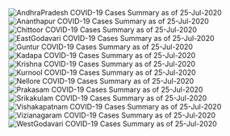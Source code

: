 
<img src="https://deepuhub.github.io/COVID-19/GraphsGenerated/25-Jul-2020/Last24Hrs_AndhraPradesh_25-Jul-2020.jpg" alt="AndhraPradesh COVID-19 Cases Summary as of 25-Jul-2020">
 <br>
<img src="https://deepuhub.github.io/COVID-19/GraphsGenerated/25-Jul-2020/Last24Hrs_Ananthapur_25-Jul-2020.jpg" alt="Ananthapur COVID-19 Cases Summary as of 25-Jul-2020">
 <br>
<img src="https://deepuhub.github.io/COVID-19/GraphsGenerated/25-Jul-2020/Last24Hrs_Chittoor_25-Jul-2020.jpg" alt="Chittoor COVID-19 Cases Summary as of 25-Jul-2020">
 <br>
<img src="https://deepuhub.github.io/COVID-19/GraphsGenerated/25-Jul-2020/Last24Hrs_EastGodavari_25-Jul-2020.jpg" alt="EastGodavari COVID-19 Cases Summary as of 25-Jul-2020">
 <br>
<img src="https://deepuhub.github.io/COVID-19/GraphsGenerated/25-Jul-2020/Last24Hrs_Guntur_25-Jul-2020.jpg" alt="Guntur COVID-19 Cases Summary as of 25-Jul-2020">
 <br>
<img src="https://deepuhub.github.io/COVID-19/GraphsGenerated/25-Jul-2020/Last24Hrs_Kadapa_25-Jul-2020.jpg" alt="Kadapa COVID-19 Cases Summary as of 25-Jul-2020">
 <br>
<img src="https://deepuhub.github.io/COVID-19/GraphsGenerated/25-Jul-2020/Last24Hrs_Krishna_25-Jul-2020.jpg" alt="Krishna COVID-19 Cases Summary as of 25-Jul-2020">
 <br>
<img src="https://deepuhub.github.io/COVID-19/GraphsGenerated/25-Jul-2020/Last24Hrs_Kurnool_25-Jul-2020.jpg" alt="Kurnool COVID-19 Cases Summary as of 25-Jul-2020">
 <br>
<img src="https://deepuhub.github.io/COVID-19/GraphsGenerated/25-Jul-2020/Last24Hrs_Nellore_25-Jul-2020.jpg" alt="Nellore COVID-19 Cases Summary as of 25-Jul-2020">
 <br>
<img src="https://deepuhub.github.io/COVID-19/GraphsGenerated/25-Jul-2020/Last24Hrs_Prakasam_25-Jul-2020.jpg" alt="Prakasam COVID-19 Cases Summary as of 25-Jul-2020">
 <br>
<img src="https://deepuhub.github.io/COVID-19/GraphsGenerated/25-Jul-2020/Last24Hrs_Srikakulam_25-Jul-2020.jpg" alt="Srikakulam COVID-19 Cases Summary as of 25-Jul-2020">
 <br>
<img src="https://deepuhub.github.io/COVID-19/GraphsGenerated/25-Jul-2020/Last24Hrs_Vishakapatnam_25-Jul-2020.jpg" alt="Vishakapatnam COVID-19 Cases Summary as of 25-Jul-2020">
 <br>
<img src="https://deepuhub.github.io/COVID-19/GraphsGenerated/25-Jul-2020/Last24Hrs_Vizianagaram_25-Jul-2020.jpg" alt="Vizianagaram COVID-19 Cases Summary as of 25-Jul-2020">
 <br>
<img src="https://deepuhub.github.io/COVID-19/GraphsGenerated/25-Jul-2020/Last24Hrs_WestGodavari_25-Jul-2020.jpg" alt="WestGodavari COVID-19 Cases Summary as of 25-Jul-2020">
 <br> 